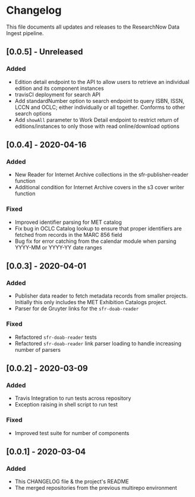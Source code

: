 # Changelog
This file documents all updates and releases to the ResearchNow Data Ingest pipeline.

## [0.0.5] - Unreleased
### Added
- Edition detail endpoint to the API to allow users to retrieve an individual edition and its component instances
- travisCI deployment for search API
- Add standardNumber option to search endpoint to query ISBN, ISSN, LCCN and OCLC; either individually or all together. Conforms to other search options
- Add `showAll` parameter to Work Detail endpoint to restrict return of editions/instances to only those with read online/download options

## [0.0.4] - 2020-04-16
### Added
- New Reader for Internet Archive collections in the sfr-publisher-reader function
- Additional condition for Internet Archive covers in the s3 cover writer function
### Fixed
- Improved identifier parsing for MET catalog
- Fix bug in OCLC Catalog lookup to ensure that proper identifiers are fetched from records in the MARC 856 field
- Bug fix for error catching from the calendar module when parsing YYYY-MM or YYYY-YY date ranges

## [0.0.3] - 2020-04-01
### Added
- Publisher data reader to fetch metadata records from smaller projects. Initially this only includes the MET Exhibition Catalogs project.
- Parser for de Gruyter links for the `sfr-doab-reader`
### Fixed
- Refactored `sfr-doab-reader` tests
- Refactored `sfr-doab-reader` link parser loading to handle increasing number of parsers

## [0.0.2] - 2020-03-09
### Added
- Travis Integration to run tests across repository
- Exception raising in shell script to run test
### Fixed
- Improved test suite for number of components

## [0.0.1] - 2020-03-04
### Added
- This CHANGELOG file & the project's README
- The merged repositories from the previous multirepo environment
